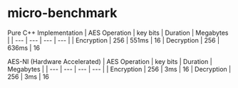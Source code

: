 # **micro-benchmark**

Pure C++ Implementation
| AES Operation | key bits | Duration | Megabytes |
| --- | --- | --- | --- |
| Encryption | 256 | 551ms | 16
| Decryption | 256 | 636ms | 16

AES-NI (Hardware Accelerated)
| AES Operation | key bits | Duration | Megabytes |
| --- | --- | --- | --- |
| Encryption | 256 | 3ms | 16
| Decryption | 256 | 3ms | 16

